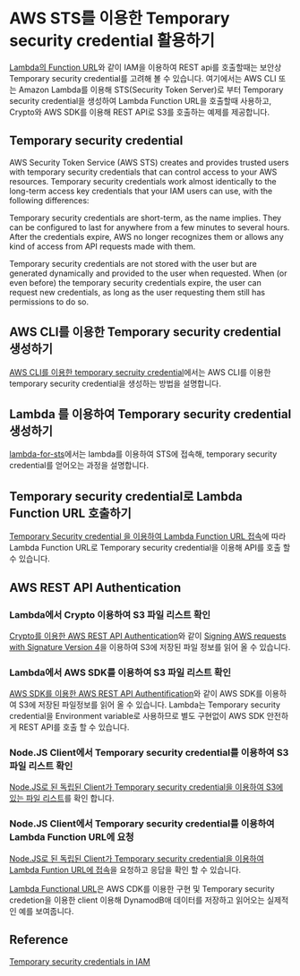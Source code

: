 # AWS STS를 이용한 Temporary security credential 활용하기 

[Lambda의 Function URL](https://aws.amazon.com/ko/about-aws/whats-new/2022/04/aws-lambda-function-urls-built-in-https-endpoints/)와 같이 IAM을 이용하여 REST api를 호출할때는 보안상 Temporary security credential를 고려해 볼 수 있습니다. 여기에서는 AWS CLI 또는 Amazon Lambda를 이용해 STS(Security Token Server)로 부터 Temporary security credential을 생성하여 Lambda Function URL을 호출할때 사용하고, Crypto와 AWS SDK를 이용해 REST API로 S3를 호출하는 예제를 제공합니다.

## Temporary security credential 

AWS Security Token Service (AWS STS) creates and provides trusted users with temporary security credentials that can control access to your AWS resources. Temporary security credentials work almost identically to the long-term access key credentials that your IAM users can use, with the following differences:

Temporary security credentials are short-term, as the name implies. They can be configured to last for anywhere from a few minutes to several hours. After the credentials expire, AWS no longer recognizes them or allows any kind of access from API requests made with them.

Temporary security credentials are not stored with the user but are generated dynamically and provided to the user when requested. When (or even before) the temporary security credentials expire, the user can request new credentials, as long as the user requesting them still has permissions to do so.


## AWS CLI를 이용한 Temporary security credential 생성하기 

[AWS CLI를 이용한 temporary secruity credential](https://github.com/kyopark2014/aws-security-token-service/blob/main/credential-using-aws-cli.md)에서는 AWS CLI를 이용한 temporary security credential을 생성하는 방법을 설명합니다. 

## Lambda 를 이용하여 Temporary security credential 생성하기 

[lambda-for-sts](https://github.com/kyopark2014/aws-security-token-service/tree/main/lambda-for-sts)에서는 lambda를 이용하여 STS에 접속해, temporary security credential를 얻어오는 과정을 설명합니다. 

## Temporary security credential로 Lambda Function URL 호출하기 

[Temporary Security credential 을 이용하여 Lambda Function URL 접속](https://github.com/kyopark2014/aws-security-token-service/blob/main/lambda-invation-using-temp-credential.md)에 따라 Lambda Function URL로 Temporary security credential을 이용해 API를 호출 할 수 있습니다.

## AWS REST API Authentication 

### Lambda에서 Crypto 이용하여 S3 파일 리스트 확인

[Crypto를 이용한 AWS REST API Authentication](https://github.com/kyopark2014/aws-security-token-service/tree/main/lambda-for-authentification-request-using-crypto)와 같이 [Signing AWS requests with Signature Version 4](https://docs.aws.amazon.com/general/latest/gr/sigv4_signing.html)을 이용하여 S3에 저장된 파일 정보를 읽어 올 수 있습니다. 

### Lambda에서 AWS SDK를 이용하여 S3 파일 리스트 확인

[AWS SDK를 이용한 AWS REST API Authentification](https://github.com/kyopark2014/aws-security-token-service/tree/main/lambda-for-authentification-request-using-sdk)와 같이 AWS SDK를 이용하여 S3에 저장된 파일정보를 읽어 올 수 있습니다. Lambda는 Temporary security credential을 Environment variable로 사용하므로 별도 구현없이 AWS SDK 안전하게 REST API를 호출 할 수 있습니다. 

### Node.JS Client에서 Temporary security credential를 이용하여 S3 파일 리스트 확인 

[Node.JS로 된 독립된 Client가 Temporary security credential을 이용하여 S3에 있는 파일 리스트](https://github.com/kyopark2014/aws-security-token-service/blob/main/client-s3get.md)를 확인 합니다. 

### Node.JS Client에서 Temporary security credential를 이용하여 Lambda Function URL에 요청 

[Node.JS로 된 독립된 Client가 Temporary security credential을 이용하여 Lambda Funtion URL에 접속](https://github.com/kyopark2014/aws-security-token-service/blob/main/client-url.md)을 요청하고 응답을 확인 할 수 있습니다. 

[Lambda Functional URL](https://github.com/kyopark2014/lambda-function-url)은 AWS CDK를 이용한 구현 및 Temporary security credetion을 이용한 client 이용해 DynamodB애 데이터를 저장하고 읽어오는 실제적인 예를 보여줍니다. 

## Reference

[Temporary security credentials in IAM](https://docs.aws.amazon.com/IAM/latest/UserGuide/id_credentials_temp.html)

